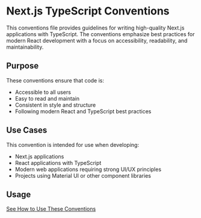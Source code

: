 # Next.js TypeScript Conventions

This conventions file provides guidelines for writing high-quality Next.js applications with TypeScript. The conventions emphasize best practices for modern React development with a focus on accessibility, readability, and maintainability.

## Purpose

These conventions ensure that code is:
- Accessible to all users
- Easy to read and maintain
- Consistent in style and structure
- Following modern React and TypeScript best practices

## Use Cases

This convention is intended for use when developing:
- Next.js applications
- React applications with TypeScript
- Modern web applications requiring strong UI/UX principles
- Projects using Material UI or other component libraries

## Usage

[See How to Use These Conventions](https://github.com/Aider-AI/conventions#how-to-use-these-conventions)
